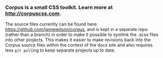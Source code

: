### Corpus is a small CSS toolkit. Learn more at http://corpuscss.com.

The source files currently can be found here: https://github.com/jamiewilson/corpus, and is kept in a separate repo (rather than a branch) in order to make it possible to symlink the .scss files into other projects. This makes it easier to make revisions back into the Corpus source files within the context of the docs site and also requires less `git pull`ing to keep separate projects up to date.
